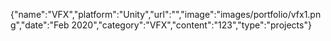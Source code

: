 {"name":"VFX","platform":"Unity","url":"","image":"images/portfolio/vfx1.png","date":"Feb 2020","category":"VFX","content":"123","type":"projects"}

